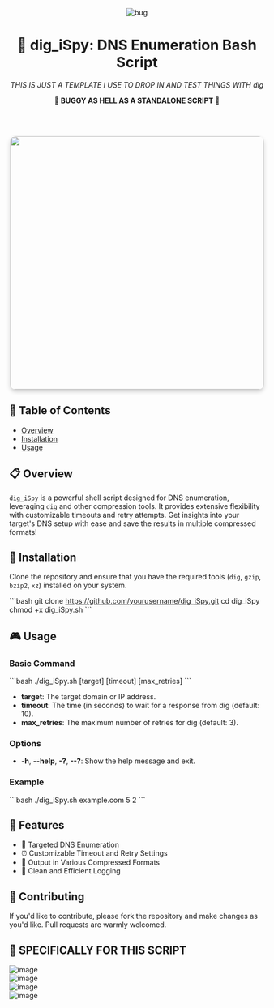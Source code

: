 <p align="center">
  <img src="https://github.com/TreadSoftly/Projects/assets/121847455/dc32b4c0-b78d-4756-bfec-863283d9d641" alt="bug">
</p>

<h1 align="center">🚀 <strong>dig_iSpy</strong>: DNS Enumeration Bash Script</h1>

<p align="center">
  <em>THIS IS JUST A TEMPLATE I USE TO DROP IN AND TEST THINGS WITH dig</em>
</p>

<p align="center">
  <strong>🚨 BUGGY AS HELL AS A STANDALONE SCRIPT 🚨</strong>
</p>
<br>
<br>

<p align="center"><img src="https://github.com/TreadSoftly/Projects/assets/121847455/a92bae20-cfc5-4414-8d35-7e4d0a3e5ba8" width="500" height="500" style="border-radius: 10px; box-shadow: 0 4px 8px 0 rgba(0, 0, 0, 0.2);">
</p>

## 📝 Table of Contents
- [Overview](#overview)
- [Installation](#installation)
- [Usage](#usage)

## 📋 Overview
`dig_iSpy` is a powerful shell script designed for DNS enumeration, leveraging `dig` and other compression tools. It provides extensive flexibility with customizable timeouts and retry attempts. Get insights into your target's DNS setup with ease and save the results in multiple compressed formats!

## 🔧 Installation
Clone the repository and ensure that you have the required tools (`dig`, `gzip`, `bzip2`, `xz`) installed on your system.

\```bash
git clone https://github.com/yourusername/dig_iSpy.git
cd dig_iSpy
chmod +x dig_iSpy.sh
\```

## 🎮 Usage
### Basic Command
\```bash
./dig_iSpy.sh [target] [timeout] [max_retries]
\```
- **target**: The target domain or IP address.
- **timeout**: The time (in seconds) to wait for a response from dig (default: 10).
- **max_retries**: The maximum number of retries for dig (default: 3).

### Options
- **-h**, **--help**, **-?**, **--?**: Show the help message and exit.

### Example
\```bash
./dig_iSpy.sh example.com 5 2
\```

## 🚀 Features
- 🎯 Targeted DNS Enumeration
- ⏰ Customizable Timeout and Retry Settings
- 📂 Output in Various Compressed Formats
- 📝 Clean and Efficient Logging

## 🤝 Contributing
If you'd like to contribute, please fork the repository and make changes as you'd like. Pull requests are warmly welcomed.

## 📜 SPECIFICALLY FOR THIS SCRIPT
![image](https://github.com/TreadSoftly/Projects/assets/121847455/9c14ba37-8dd6-4ae8-a452-f916e10287f7)
<br>
![image](https://github.com/TreadSoftly/Projects/assets/121847455/1f2cd0b2-cbf6-41bb-865e-146cda3dada3)
<br>
![image](https://github.com/TreadSoftly/Projects/assets/121847455/6c1bcb76-e05c-48bf-bd8a-92626e12b2df)
<br>
![image](https://github.com/TreadSoftly/Projects/assets/121847455/f7afd15e-0b66-434e-ab42-3fc4f9481206)

